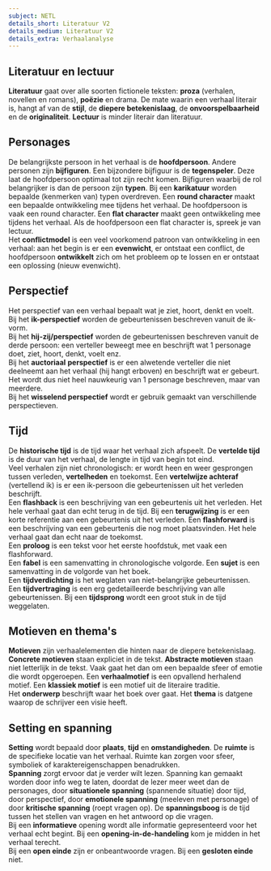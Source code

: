 ```yaml
---
subject: NETL
details_short: Literatuur V2
details_medium: Literatuur V2
details_extra: Verhaalanalyse
---
```


## Literatuur en lectuur

**Literatuur** gaat over alle soorten fictionele teksten: **proza** (verhalen, novellen en romans), **poëzie** en drama. De mate waarin een verhaal literair is, hangt af van de **stijl**, de **diepere betekenislaag**, de **onvoorspelbaarheid** en de **originaliteit**. **Lectuur** is minder literair dan literatuur.

## Personages

De belangrijkste persoon in het verhaal is de **hoofdpersoon**. Andere personen zijn **bijfiguren**. Een bijzondere bijfiguur is de **tegenspeler**. Deze laat de hoofdpersoon optimaal tot zijn recht komen. Bijfiguren waarbij de rol belangrijker is dan de persoon zijn **typen**. Bij een **karikatuur** worden bepaalde (kenmerken van) typen overdreven. Een **round character** maakt een bepaalde ontwikkeling mee tijdens het verhaal. De hoofdpersoon is vaak een round character. Een **flat character** maakt geen ontwikkeling mee tijdens het verhaal. Als de hoofdpersoon een flat character is, spreek je van lectuur.  
Het **conflictmodel** is een veel voorkomend patroon van ontwikkeling in een verhaal: aan het begin is er een **evenwicht**, er ontstaat een conflict, de hoofdpersoon **ontwikkelt** zich om het probleem op te lossen en er ontstaat een oplossing (nieuw evenwicht).

## Perspectief

Het perspectief van een verhaal bepaalt wat je ziet, hoort, denkt en voelt.  
Bij het **ik-perspectief** worden de gebeurtenissen beschreven vanuit de ik-vorm.  
Bij het **hij-zij/perspectief** worden de gebeurtenissen beschreven vanuit de derde persoon: een verteller beweegt mee en beschrijft wat 1 personage doet, ziet, hoort, denkt, voelt enz.  
Bij het **auctoriaal** **perspectief** is er een alwetende verteller die niet deelneemt aan het verhaal (hij hangt erboven) en beschrijft wat er gebeurt. Het wordt dus niet heel nauwkeurig van 1 personage beschreven, maar van meerdere.  
Bij het **wisselend perspectief** wordt er gebruik gemaakt van verschillende perspectieven.

## Tijd

De **historische tijd** is de tijd waar het verhaal zich afspeelt. De **vertelde tijd** is de duur van het verhaal, de lengte in tijd van begin tot eind.  
Veel verhalen zijn niet chronologisch: er wordt heen en weer gesprongen tussen verleden, **vertelheden** en toekomst. Een **vertelwijze achteraf** (vertellend ik) is er een ik-persoon die gebeurtenissen uit het verleden beschrijft.  
Een **flashback** is een beschrijving van een gebeurtenis uit het verleden. Het hele verhaal gaat dan echt terug in de tijd. Bij een **terugwijzing** is er een korte referentie aan een gebeurtenis uit het verleden. Een **flashforward** is een beschrijving van een gebeurtenis die nog moet plaatsvinden. Het hele verhaal gaat dan echt naar de toekomst.  
Een **proloog** is een tekst voor het eerste hoofdstuk, met vaak een flashforward.  
Een **fabel** is een samenvatting in chronologische volgorde. Een **sujet** is een samenvatting in de volgorde van het boek.  
Een **tijdverdichting** is het weglaten van niet-belangrijke gebeurtenissen. Een **tijdvertraging** is een erg gedetailleerde beschrijving van alle gebeurtenissen. Bij een **tijdsprong** wordt een groot stuk in de tijd weggelaten.

## Motieven en thema's

**Motieven** zijn verhaalelementen die hinten naar de diepere betekenislaag. **Concrete motieven** staan expliciet in de tekst. **Abstracte motieven** staan niet letterlijk in de tekst. Vaak gaat het dan om een bepaalde sfeer of emotie die wordt opgeroepen. Een **verhaalmotief** is een opvallend herhalend motief. Een **klassiek motief** is een motief uit de literaire traditie.  
Het **onderwerp** beschrijft waar het boek over gaat. Het **thema** is datgene waarop de schrijver een visie heeft.

## Setting en spanning

**Setting** wordt bepaald door **plaats**, **tijd** en **omstandigheden**. De **ruimte** is de specifieke locatie van het verhaal. Ruimte kan zorgen voor sfeer, symboliek of karaktereigenschappen benadrukken.  
**Spanning** zorgt ervoor dat je verder wilt lezen. Spanning kan gemaakt worden door info weg te laten, doordat de lezer meer weet dan de personages, door **situationele spanning** (spannende situatie) door tijd, door perspectief, door **emotionele spanning** (meeleven met personage) of door **kritische spanning** (roept vragen op). De **spanningsboog** is de tijd tussen het stellen van vragen en het antwoord op die vragen.  
Bij een **informatieve** opening wordt alle informatie gepresenteerd voor het verhaal echt begint. Bij een **opening-in-de-handeling** kom je midden in het verhaal terecht.  
Bij een **open einde** zijn er onbeantwoorde vragen. Bij een **gesloten einde** niet.
